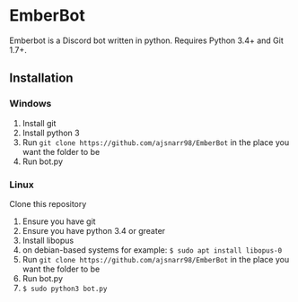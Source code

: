 # EmberBot
Emberbot is a Discord bot written in python. Requires Python 3.4+ and Git 1.7+.

## Installation
### Windows
1. Install git
1. Install python 3
1. Run `git clone https://github.com/ajsnarr98/EmberBot` in the place you want the folder to be
1. Run bot.py

### Linux
Clone this repository
1. Ensure you have git
1. Ensure you have python 3.4 or greater
1. Install libopus
  1. on debian-based systems for example: `$ sudo apt install libopus-0`
1. Run `git clone https://github.com/ajsnarr98/EmberBot` in the place you want the folder to be
1. Run bot.py
  1. `$ sudo python3 bot.py`
